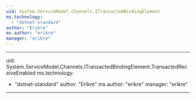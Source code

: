```yaml
---
uid: System.ServiceModel.Channels.ITransactedBindingElement
ms.technology: 
  - "dotnet-standard"
author: "Erikre"
ms.author: "erikre"
manager: "erikre"
---
```


---
uid: System.ServiceModel.Channels.ITransactedBindingElement.TransactedReceiveEnabled
ms.technology: 
  - "dotnet-standard"
author: "Erikre"
ms.author: "erikre"
manager: "erikre"
---
